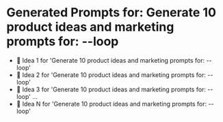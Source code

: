 # Generated Prompts for: Generate 10 product ideas and marketing prompts for: --loop

- 📜 Idea 1 for 'Generate 10 product ideas and marketing prompts for: --loop'
- 📜 Idea 2 for 'Generate 10 product ideas and marketing prompts for: --loop'
- 📜 Idea 3 for 'Generate 10 product ideas and marketing prompts for: --loop'
...
- 📜 Idea N for 'Generate 10 product ideas and marketing prompts for: --loop'